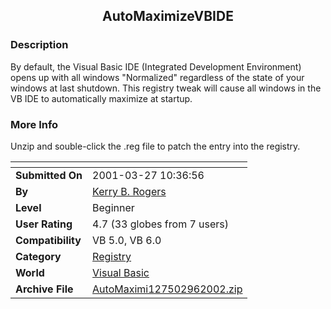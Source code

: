 ﻿<div align="center">

## AutoMaximizeVBIDE


</div>

### Description

By default, the Visual Basic IDE (Integrated Development Environment) opens up with all windows "Normalized" regardless of the state of your windows at last shutdown. This registry tweak will cause all windows in the VB IDE to automatically maximize at startup.
 
### More Info
 
Unzip and souble-click the .reg file to patch the entry into the registry.


<span>             |<span>
---                |---
**Submitted On**   |2001-03-27 10:36:56
**By**             |[Kerry B\. Rogers](https://github.com/Planet-Source-Code/PSCIndex/blob/master/ByAuthor/kerry-b-rogers.md)
**Level**          |Beginner
**User Rating**    |4.7 (33 globes from 7 users)
**Compatibility**  |VB 5\.0, VB 6\.0
**Category**       |[Registry](https://github.com/Planet-Source-Code/PSCIndex/blob/master/ByCategory/registry__1-36.md)
**World**          |[Visual Basic](https://github.com/Planet-Source-Code/PSCIndex/blob/master/ByWorld/visual-basic.md)
**Archive File**   |[AutoMaximi127502962002\.zip](https://github.com/Planet-Source-Code/kerry-b-rogers-automaximizevbide__1-38709/archive/master.zip)








